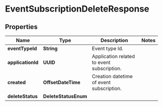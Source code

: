 

# EventSubscriptionDeleteResponse


## Properties

Name | Type | Description | Notes
------------ | ------------- | ------------- | -------------
**eventTypeId** | **String** | Event type Id. | 
**applicationId** | **UUID** | Application related to event subscription. | 
**created** | **OffsetDateTime** | Creation datetime of event subscription. | 
**deleteStatus** | **DeleteStatusEnum** |  | 



